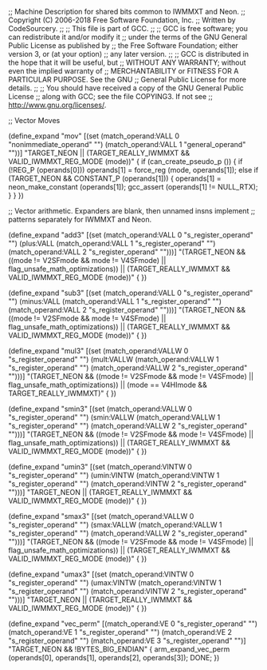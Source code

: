 ;; Machine Description for shared bits common to IWMMXT and Neon.
;; Copyright (C) 2006-2018 Free Software Foundation, Inc.
;; Written by CodeSourcery.
;;
;; This file is part of GCC.
;;
;; GCC is free software; you can redistribute it and/or modify it
;; under the terms of the GNU General Public License as published by
;; the Free Software Foundation; either version 3, or (at your option)
;; any later version.
;;
;; GCC is distributed in the hope that it will be useful, but
;; WITHOUT ANY WARRANTY; without even the implied warranty of
;; MERCHANTABILITY or FITNESS FOR A PARTICULAR PURPOSE.  See the GNU
;; General Public License for more details.
;;
;; You should have received a copy of the GNU General Public License
;; along with GCC; see the file COPYING3.  If not see
;; <http://www.gnu.org/licenses/>.

;; Vector Moves

(define_expand "mov<mode>"
  [(set (match_operand:VALL 0 "nonimmediate_operand" "")
	(match_operand:VALL 1 "general_operand" ""))]
  "TARGET_NEON
   || (TARGET_REALLY_IWMMXT && VALID_IWMMXT_REG_MODE (<MODE>mode))"
{
  if (can_create_pseudo_p ())
    {
      if (!REG_P (operands[0]))
	operands[1] = force_reg (<MODE>mode, operands[1]);
      else if (TARGET_NEON && CONSTANT_P (operands[1]))
	{
	  operands[1] = neon_make_constant (operands[1]);
	  gcc_assert (operands[1] != NULL_RTX);
	}
    }
})

;; Vector arithmetic. Expanders are blank, then unnamed insns implement
;; patterns separately for IWMMXT and Neon.

(define_expand "add<mode>3"
  [(set (match_operand:VALL 0 "s_register_operand" "")
        (plus:VALL (match_operand:VALL 1 "s_register_operand" "")
                   (match_operand:VALL 2 "s_register_operand" "")))]
  "(TARGET_NEON && ((<MODE>mode != V2SFmode && <MODE>mode != V4SFmode)
		    || flag_unsafe_math_optimizations))
   || (TARGET_REALLY_IWMMXT && VALID_IWMMXT_REG_MODE (<MODE>mode))"
{
})

(define_expand "sub<mode>3"
  [(set (match_operand:VALL 0 "s_register_operand" "")
        (minus:VALL (match_operand:VALL 1 "s_register_operand" "")
                    (match_operand:VALL 2 "s_register_operand" "")))]
  "(TARGET_NEON && ((<MODE>mode != V2SFmode && <MODE>mode != V4SFmode)
		    || flag_unsafe_math_optimizations))
   || (TARGET_REALLY_IWMMXT && VALID_IWMMXT_REG_MODE (<MODE>mode))"
{
})

(define_expand "mul<mode>3"
  [(set (match_operand:VALLW 0 "s_register_operand" "")
        (mult:VALLW (match_operand:VALLW 1 "s_register_operand" "")
		    (match_operand:VALLW 2 "s_register_operand" "")))]
  "(TARGET_NEON && ((<MODE>mode != V2SFmode && <MODE>mode != V4SFmode)
		    || flag_unsafe_math_optimizations))
   || (<MODE>mode == V4HImode && TARGET_REALLY_IWMMXT)"
{
})

(define_expand "smin<mode>3"
  [(set (match_operand:VALLW 0 "s_register_operand" "")
	(smin:VALLW (match_operand:VALLW 1 "s_register_operand" "")
		    (match_operand:VALLW 2 "s_register_operand" "")))]
  "(TARGET_NEON && ((<MODE>mode != V2SFmode && <MODE>mode != V4SFmode)
		    || flag_unsafe_math_optimizations))
   || (TARGET_REALLY_IWMMXT && VALID_IWMMXT_REG_MODE (<MODE>mode))"
{
})

(define_expand "umin<mode>3"
  [(set (match_operand:VINTW 0 "s_register_operand" "")
	(umin:VINTW (match_operand:VINTW 1 "s_register_operand" "")
		    (match_operand:VINTW 2 "s_register_operand" "")))]
  "TARGET_NEON
   || (TARGET_REALLY_IWMMXT && VALID_IWMMXT_REG_MODE (<MODE>mode))"
{
})

(define_expand "smax<mode>3"
  [(set (match_operand:VALLW 0 "s_register_operand" "")
	(smax:VALLW (match_operand:VALLW 1 "s_register_operand" "")
		    (match_operand:VALLW 2 "s_register_operand" "")))]
  "(TARGET_NEON && ((<MODE>mode != V2SFmode && <MODE>mode != V4SFmode)
		    || flag_unsafe_math_optimizations))
   || (TARGET_REALLY_IWMMXT && VALID_IWMMXT_REG_MODE (<MODE>mode))"
{
})

(define_expand "umax<mode>3"
  [(set (match_operand:VINTW 0 "s_register_operand" "")
	(umax:VINTW (match_operand:VINTW 1 "s_register_operand" "")
		    (match_operand:VINTW 2 "s_register_operand" "")))]
  "TARGET_NEON
   || (TARGET_REALLY_IWMMXT && VALID_IWMMXT_REG_MODE (<MODE>mode))"
{
})

(define_expand "vec_perm<mode>"
  [(match_operand:VE 0 "s_register_operand" "")
   (match_operand:VE 1 "s_register_operand" "")
   (match_operand:VE 2 "s_register_operand" "")
   (match_operand:VE 3 "s_register_operand" "")]
  "TARGET_NEON && !BYTES_BIG_ENDIAN"
{
  arm_expand_vec_perm (operands[0], operands[1], operands[2], operands[3]);
  DONE;
})
